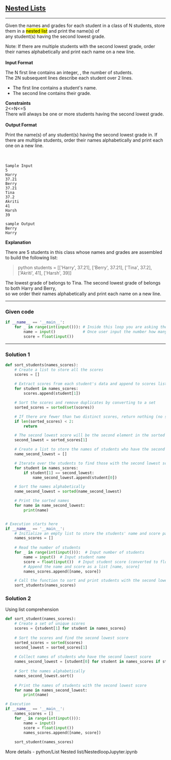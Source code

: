 ## [Nested Lists](https://www.hackerrank.com/challenges/nested-list/problem?isFullScreen=true)
--------
Given the names and grades for each student in a class of N students, store them in a <mark>nested list</mark> and print the name(s) of <br>
any student(s) having the second lowest grade.<br>

Note: If there are multiple students with the second lowest grade, order their names alphabetically and print each name on a new line.<br>
<br>
**Input Format** <br>

The N first line contains an integer, , the number of students.<br>
The 2N subsequent lines describe each student over 2 lines.<br>
- The first line contains a student's name.<br>
- The second line contains their grade.<br>

**Constraints** <br>
2<=N<=5 <br>
There will always be one or more students having the second lowest grade.<br>
<br>
**Output Format** <br>

Print the name(s) of any student(s) having the second lowest grade in. If there are multiple students, order their names alphabetically and print each one on a new line.<br>
<br>
<br>
```
Sample Input
5
Harry
37.21
Berry
37.21
Tina
37.2
Akriti
41
Harsh
39
```
```
sample Output
Berry
Harry
```
**Explanation**

There are 5 students in this class whose names and grades are assembled to build the following list:

>python students = [['Harry', 37.21], ['Berry', 37.21], ['Tina', 37.2], ['Akriti', 41], ['Harsh', 39]]

The lowest grade of  belongs to Tina. The second lowest grade of  belongs to both Harry and Berry,<br>
so we order their names alphabetically and print each name on a new line.

-----------------------------------------
### Given code
```python
if __name__ == '__main__':
    for _ in range(int(input())): # Inside this loop you are asking the ser how many students do you have.
        name = input()            # Once user input the number how many then loop stats to take name and score input that many time.If you have 10 students this loop will run 10 times. In each round it will get a name and a score.
        score = float(input())
```
-----------------------------------------
### Solution 1
```python
def sort_students(names_scores):
    # Create a list to store all the scores
    scores = []
    
    # Extract scores from each student's data and append to scores list
    for student in names_scores:
        scores.append(student[1])

    # Sort the scores and remove duplicates by converting to a set
    sorted_scores = sorted(set(scores))

    # If there are fewer than two distinct scores, return nothing (no second lowest score)
    if len(sorted_scores) < 2:
        return

    # The second lowest score will be the second element in the sorted unique scores list
    second_lowest = sorted_scores[1]

    # Create a list to store the names of students who have the second lowest score
    name_second_lowest = []

    # Iterate over the students to find those with the second lowest score
    for student in names_scores:
        if student[1] == second_lowest:
            name_second_lowest.append(student[0])

    # Sort the names alphabetically
    name_second_lowest = sorted(name_second_lowest)

    # Print the sorted names
    for name in name_second_lowest:
        print(name)


# Execution starts here
if __name__ == '__main__':
    # Initialize an empty list to store the students' name and score pairs
    names_scores = []
    
    # Read the number of students
    for _ in range(int(input())):  # Input number of students
        name = input()  # Input student name
        score = float(input())  # Input student score (converted to float)
        # Append the name and score as a list [name, score]
        names_scores.append([name, score])

    # Call the function to sort and print students with the second lowest score
    sort_students(names_scores)

```
### Solution 2 
Using list comprehension
```python
def sort_student(names_scores):
    # Create a set of unique scores
    scores = {student[1] for student in names_scores}
    
    # Sort the scores and find the second lowest score
    sorted_scores = sorted(scores)
    second_lowest = sorted_scores[1]
    
    # Collect names of students who have the second lowest score
    names_second_lowest = [student[0] for student in names_scores if student[1] == second_lowest]
    
    # Sort the names alphabetically
    names_second_lowest.sort()
    
    # Print the names of students with the second lowest score
    for name in names_second_lowest:
        print(name)

# Execution
if __name__ == '__main__':
    names_scores = []
    for _ in range(int(input())):
        name = input()
        score = float(input())
        names_scores.append([name, score])
    
    sort_student(names_scores)
```
More details - python/List Nested list/NestedloopJupyter.ipynb
